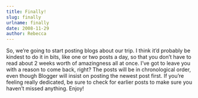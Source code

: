 ```yaml
---
title: Finally!
slug: finally
urlname: finally
date: 2008-11-29
author: Rebecca
---
```

So, we&#x02bc;re going to start posting blogs about our trip. I think
it&#x02bc;d probably be kindest to do it in bits, like one or two posts a day,
so that you don&#x02bc;t have to read about 2 weeks worth of amazingness all at
once. I&#x02bc;ve got to leave you with a reason to come back, right? The posts
will be in chronological order, even though Blogger will insist on posting the
newest post first. If you&#x02bc;re feeling really dedicated, be sure to check
for earlier posts to make sure you haven&#x02bc;t missed anything. Enjoy!

